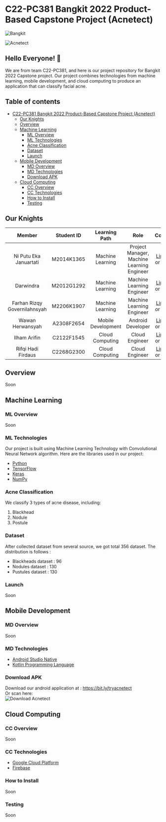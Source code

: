 # C22-PC381 Bangkit 2022 Product-Based Capstone Project (Acnetect)
![Bangkit](https://user-images.githubusercontent.com/96294423/172425641-a735ac0d-45f7-4363-8eff-f99e5eecd9cf.png)

![Acnetect](https://user-images.githubusercontent.com/96294423/172410898-e7430bde-a613-4776-9d97-885a79acb127.png)

## Hello Everyone! :wave:
We are from team C22-PC381, and here is our project repository for Bangkit 2022 Capstone project. Our project combines technologies from machine learning, mobile development, and cloud computing to produce an application that can classify facial acne.

## Table of contents
- [C22-PC381 Bangkit 2022 Product-Based Capstone Project (Acnetect)](#c22-pc381-bangkit-2022-product-based-capstone-project-acnetect)
  - [Our Knights](#our-knights)
  - [Overview](#overview)
  - [Machine Learning](#machine-learning)
    - [ML Overview](#ml-overview)
    - [ML Technologies](#ml-technologies)
    - [Acne Classification](#acne-classification)
    - [Dataset](#dataset)
    - [Launch](#launch)
  - [Mobile Development](#mobile-development)
    - [MD Overview](#md-overview)
    - [MD Technologies](#md-technologies)
    - [Download APK](#download-apk)
  - [Cloud Computing](#cloud-computing)
    - [CC Overview](#cc-overview)
    - [CC Technologies](#cc-technologies)
    - [How to Install](#how-to-install)
    - [Testing](#testing)
 
## Our Knights

|            Member           | Student ID |   Learning Path    |                    Role                    |                                                       Contacts                                                      |
| :-------------------------: | :--------: | :----------------: | :----------------------------------------: | :-----------------------------------------------------------------------------------------------------------------: |
|   Ni Putu Eka Januartati    | M2014K1365 |  Machine Learning  | Project Manager, Machine Learning Engineer |           [LinkedIn](https://www.linkedin.com/in/eka-januartati/) or [Github](https://github.com/ekajanuartati)           |
|         Darwindra           | M2012G1292 |  Machine Learning  |          Machine Learning Engineer         |   [LinkedIn](https://www.linkedin.com/in/darwindra-111191238/) or [Github](https://github.com/darwinOne)  |
|Farhan Rizqy Governilahnsyah | M2206K1907 |  Machine Learning  |          Machine Learning Engineer         |             [LinkedIn](https://www.linkedin.com/in/farhan-rizqy/) or [Github](https://github.com/rex00272)             |
|       Wawan Herwansyah      | A2308F2654 | Mobile Development |              Android Developer             |    [LinkedIn](https://www.linkedin.com/in/wawan-herwansyah-387370237/) or [Github](https://github.com/jonylaru)    |
|         Ilham Arifin        | C2122F1545 |   Cloud Computing  |               Cloud Engineer               |            [LinkedIn](https://www.linkedin.com/in/ilhamarifin/) or [Github](https://github.com/iamfinnz)            |
|      Rifqi Hadi Firdaus     | C2268G2300 |   Cloud Computing  |               Cloud Engineer               | [LinkedIn](https://www.linkedin.com/in/ridius/) or [Github](https://github.com/) |

## Overview
Soon

## Machine Learning
### ML Overview
Soon

### ML Technologies
Our project is built using Machine Learning Technology with Convolutional Neural Network algorithm. Here are the libraries used in our project:
* [Python](https://www.python.org/)
* [TensorFlow](https://www.tensorflow.org/)
* [Keras](https://keras.io/)
* [NumPy](https://numpy.org/)

### Acne Classification
We classify 3 types of acne disease, including:
1. Blackhead
2. Nodule
3. Postule

### Dataset
After collected dataset from several source, we got total 356 dataset. The distribution is follows :
* Blackheads dataset : 96
* Nodules dataset : 130
* Pustules dataset : 130

### Launch
Soon

## Mobile Development
### MD Overview
Soon

### MD Technologies
* [Android Studio Native](https://developer.android.com/studio)
* [Kotlin Programming Language](https://kotlinlang.org/)

### Download APK
Download our android application at : https://bit.ly/tryacnetect <br/>
Or scan here: <br/>
![Download Acnetect](https://user-images.githubusercontent.com/96294423/173294064-b4064bb0-8347-4d5f-b116-83f419f1c703.png)


## Cloud Computing
### CC Overview
Soon

### CC Technologies
* [Google Cloud Platform](https://console.developers.google.com/)
* [Firebase](https://firebase.google.com/)

### How to Install
Soon

### Testing
Soon
